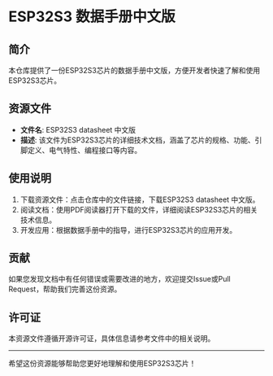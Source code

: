 # ESP32S3 数据手册中文版

## 简介

本仓库提供了一份ESP32S3芯片的数据手册中文版，方便开发者快速了解和使用ESP32S3芯片。

## 资源文件

- **文件名**: ESP32S3 datasheet 中文版
- **描述**: 该文件为ESP32S3芯片的详细技术文档，涵盖了芯片的规格、功能、引脚定义、电气特性、编程接口等内容。

## 使用说明

1. 下载资源文件：点击仓库中的文件链接，下载ESP32S3 datasheet 中文版。
2. 阅读文档：使用PDF阅读器打开下载的文件，详细阅读ESP32S3芯片的相关技术信息。
3. 开发应用：根据数据手册中的指导，进行ESP32S3芯片的应用开发。

## 贡献

如果您发现文档中有任何错误或需要改进的地方，欢迎提交Issue或Pull Request，帮助我们完善这份资源。

## 许可证

本资源文件遵循开源许可证，具体信息请参考文件中的相关说明。

---

希望这份资源能够帮助您更好地理解和使用ESP32S3芯片！